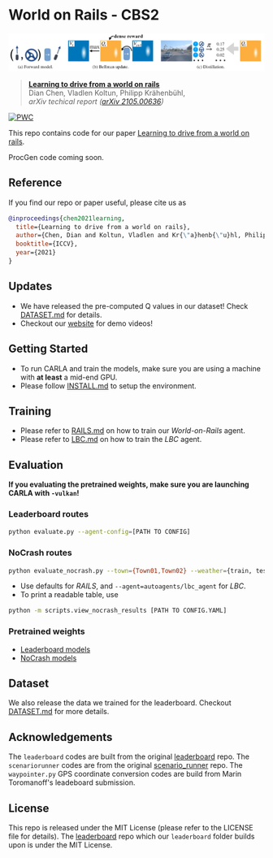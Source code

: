 # World on Rails - CBS2

![teaser](assets/teaser.jpg)
> [**Learning to drive from a world on rails**](https://dotchen.github.io/world_on_rails/)    
> Dian Chen, Vladlen Koltun, Philipp Kr&auml;henb&uuml;hl,        
> _arXiv techical report ([arXiv 2105.00636](https://arxiv.org/abs/2105.00636))_

[![PWC](https://img.shields.io/endpoint.svg?url=https://paperswithcode.com/badge/learning-to-drive-from-a-world-on-rails/autonomous-driving-on-carla-leaderboard)](https://paperswithcode.com/sota/autonomous-driving-on-carla-leaderboard?p=learning-to-drive-from-a-world-on-rails)

This repo contains code for our paper [Learning to drive from a world on rails](https://arxiv.org/abs/2105.00636).

ProcGen code coming soon.

## Reference
If you find our repo or paper useful, please cite us as
```bibtex
@inproceedings{chen2021learning,
  title={Learning to drive from a world on rails},
  author={Chen, Dian and Koltun, Vladlen and Kr{\"a}henb{\"u}hl, Philipp},
  booktitle={ICCV},
  year={2021}
}
```

## Updates
* We have released the pre-computed Q values in our dataset! Check [DATASET.md](docs/DATASET.md) for details.
* Checkout our [website](https://dotchen.github.io/world_on_rails/) for demo videos!

## Getting Started
* To run CARLA and train the models, make sure you are using a machine with **at least** a mid-end GPU.
* Please follow [INSTALL.md](docs/INSTALL.md) to setup the environment.

## Training

* Please refer to [RAILS.md](docs/RAILS.md) on how to train our _World-on-Rails_ agent.
* Please refer to [LBC.md](docs/LBC.md) on how to train the _LBC_ agent.

## Evaluation

**If you evaluating the pretrained weights, make sure you are launching CARLA with `-vulkan`!**

### Leaderboard routes
```bash
python evaluate.py --agent-config=[PATH TO CONFIG]
```

### NoCrash routes
```bash
python evaluate_nocrash.py --town={Town01,Town02} --weather={train, test} --agent-config=[PATH TO CONFIG] --resume
```
* Use defaults for _RAILS_, and `--agent=autoagents/lbc_agent` for _LBC_.
* To print a readable table, use
```bash
python -m scripts.view_nocrash_results [PATH TO CONFIG.YAML]
```

### Pretrained weights
* [Leaderboard models](https://utexas.box.com/s/8lcl7istkr23dtjqqiyu0v8is7ha5u2r)
* [NoCrash models](https://utexas.box.com/s/54m24gz5xwy1oagsqmgosch7pq561h2e)

## Dataset
We also release the data we trained for the leaderboard.
Checkout [DATASET.md](docs/DATASET.md) for more details.

## Acknowledgements
The `leaderboard` codes are built from the original [leaderboard](https://github.com/carla-simulator/leaderboard.git) repo.
The `scenariorunner` codes are from the original [scenario_runner](https://github.com/carla-simulator/scenario_runner.git) repo.
The `waypointer.py` GPS coordinate conversion codes are build from Marin Toromanoff's leadeboard submission.

## License
This repo is released under the MIT License (please refer to the LICENSE file for details). The [leaderboard](https://github.com/carla-simulator/leaderboard.git) repo which our `leaderboard` folder builds upon is under the MIT License.
